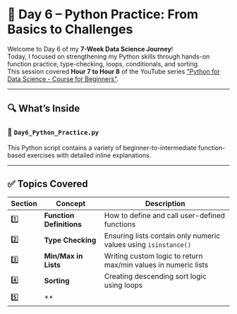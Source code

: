 # 📘 Day 6 – Python Practice: From Basics to Challenges

Welcome to Day 6 of my **7-Week Data Science Journey**!  
Today, I focused on strengthening my Python skills through hands-on function practice, type-checking, loops, conditionals, and sorting.  
This session covered **Hour 7 to Hour 8** of the YouTube series ["Python for Data Science - Course for Beginners"](https://www.youtube.com/watch?v=LHBE6Q9XlzI).

---

## 🔍 What’s Inside

### 📁 `Day6_Python_Practice.py`
This Python script contains a variety of beginner-to-intermediate function-based exercises with detailed inline explanations.

---

## ✅ Topics Covered

| Section | Concept | Description |
|--------|---------|-------------|
| 1️⃣ | **Function Definitions** | How to define and call user-defined functions |
| 2️⃣ | **Type Checking** | Ensuring lists contain only numeric values using `isinstance()` |
| 3️⃣ | **Min/Max in Lists** | Writing custom logic to return max/min values in numeric lists |
| 4️⃣ | **Sorting** | Creating descending sort logic using loops |
| 5️⃣ | **
